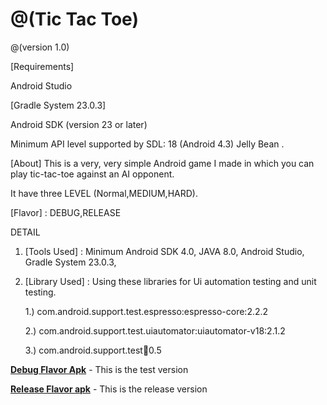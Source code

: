 @(Tic Tac Toe)
===================================
@(version 1.0)

[Requirements]

Android Studio

[Gradle System 23.0.3]

Android SDK (version 23 or later)

Minimum API level supported by SDL: 18 (Android 4.3) Jelly Bean .


[About]
This is a very, very simple Android game I made in which you can play tic-tac-toe against an AI opponent.

It have three LEVEL (Normal,MEDIUM,HARD).

[Flavor] : DEBUG,RELEASE

DETAIL

1. [Tools Used] : Minimum Android SDK 4.0, JAVA 8.0, Android Studio, Gradle System 23.0.3,

2. [Library Used] :
       Using these libraries for Ui automation testing and unit testing.

      1.) com.android.support.test.espresso:espresso-core:2.2.2

      2.) com.android.support.test.uiautomator:uiautomator-v18:2.1.2

      3.) com.android.support.test:runner:0.5



 **[Debug Flavor Apk](https://bitbucket.org/rahul_yadav_/myntra-assistant-tictactoe-game/downloads/Tic%20Tac%20Toe-1.0-sandbox-debug.apk)** - This is the test version

 **[Release Flavor apk](https://bitbucket.org/rahul_yadav_/myntra-assistant-tictactoe-game/downloads/Tic%20Tac%20Toe-1.0-production-release.apk)** - This is the release version

